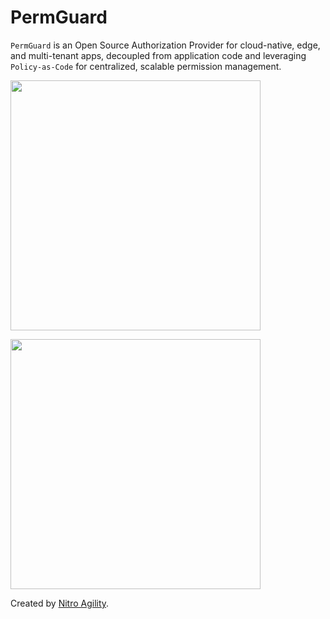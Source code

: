 # PermGuard

`PermGuard` is an Open Source Authorization Provider for cloud-native, edge, and multi-tenant apps, decoupled from application code and leveraging `Policy-as-Code` for centralized, scalable permission management.

<p align="left">
  <img src="https://raw.githubusercontent.com/permguard/permguard-assets/main/pink-txt/1line.svg" class="center" width="400px" height="auto"/>
</p>

<p align="left">
  <img src="https://github.com/permguard/permguard/blob/main/assets/permguard.svg?raw=true" class="center" width="400px" height="auto"/>
</p>

Created by [Nitro Agility](https://www.nitroagility.com/).

